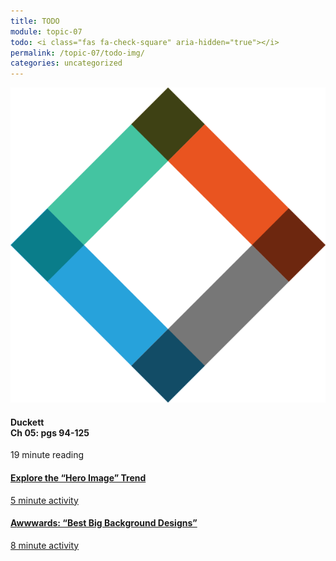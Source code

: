 ```yaml
---
title: TODO
module: topic-07
todo: <i class="fas fa-check-square" aria-hidden="true"></i>
permalink: /topic-07/todo-img/
categories: uncategorized
---
```


<div class="row text-center">
  <div class="col-lg-4">
    <div class="bs-component">
      <div class="list-group">
        <div class="list-group-item hw-item-disabled">
          <img class="icon-hw" src="../img/hw-icon-duckett.svg" />
          <h4 class="list-group-item-heading">Duckett<br />Ch 05: pgs 94-125</h4>
          <div class="divider-hw"></div>
          <p class="list-group-item-text"><i class="far fa-clock" aria-hidden="true"></i> 19 minute reading</p>
        </div>
      </div>
    </div>
  </div>
  <div class="col-lg-4">
    <div class="bs-component">
      <div class="list-group">
        <a href="https://envato.com/blog/exploring-hero-image-trend-web-design/" target="_blank" class="list-group-item">
          <i class="icon-hw fas fa-image" aria-hidden="true"></i>
          <h4 class="list-group-item-heading">Explore the “Hero Image” Trend</h4>
          <div class="divider-hw"></div>
          <p class="list-group-item-text"><i class="far fa-clock" aria-hidden="true"></i> 5 minute activity</p>
        </a>
      </div>
    </div>
  </div>
  <div class="col-lg-4">
    <div class="bs-component">
      <div class="list-group">
        <a href="http://www.awwwards.com/websites/big-background-images/" target="_blank" class="list-group-item">
          <i class="icon-hw fas fa-trophy" aria-hidden="true"></i>
          <h4 class="list-group-item-heading">A<b>www</b>ards: “Best Big Background Designs”</h4>
          <div class="divider-hw"></div>
          <p class="list-group-item-text"><i class="far fa-clock" aria-hidden="true"></i> 8 minute activity</p>
        </a>
      </div>
    </div>
  </div>
</div>
